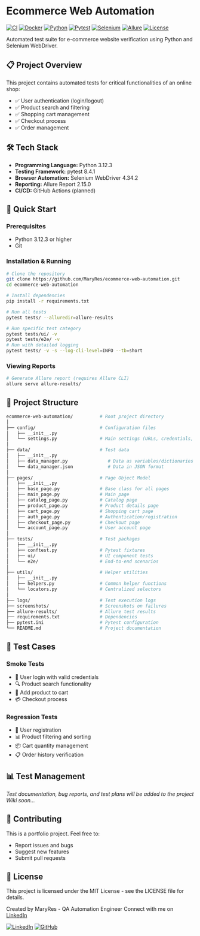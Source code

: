 # Ecommerce Web Automation

[![CI](https://github.com/MaryRes/ecommerce-web-automation/actions/workflows/full-pipeline.yml/badge.svg)](https://github.com/MaryRes/ecommerce-web-automation/actions)
[![Docker](https://img.shields.io/badge/Docker-Automated-blue?logo=docker)]()
[![Python](https://img.shields.io/badge/Python-3.12.3-blue)]()
[![Pytest](https://img.shields.io/badge/pytest-8.4.1-green)]()
[![Selenium](https://img.shields.io/badge/selenium-4.34.2-orange)]()
[![Allure](https://img.shields.io/badge/allure-2.15.0-red)]()
[![License](https://img.shields.io/badge/license-MIT-lightgrey)]()

Automated test suite for e-commerce website verification using Python and Selenium WebDriver.

## 📋 Project Overview

This project contains automated tests for critical functionalities of an online shop:
- ✅ User authentication (login/logout)
- ✅ Product search and filtering
- ✅ Shopping cart management  
- ✅ Checkout process
- ✅ Order management

## 🛠️ Tech Stack

- **Programming Language:** Python 3.12.3
- **Testing Framework:** pytest 8.4.1
- **Browser Automation:** Selenium WebDriver 4.34.2
- **Reporting:** Allure Report 2.15.0
- **CI/CD:** GitHub Actions (planned)

## 🚀 Quick Start

### Prerequisites
- Python 3.12.3 or higher
- Git

### Installation & Running

```bash
# Clone the repository
git clone https://github.com/MaryRes/ecommerce-web-automation.git
cd ecommerce-web-automation

# Install dependencies
pip install -r requirements.txt

# Run all tests
pytest tests/ --alluredir=allure-results

# Run specific test category
pytest tests/ui/ -v
pytest tests/e2e/ -v
# Run with detailed logging
pytest tests/ -v -s --log-cli-level=INFO --tb=short

```

### Viewing Reports

```bash
# Generate Allure report (requires Allure CLI)
allure serve allure-results/
```

## 📁 Project Structure

```bash
ecommerce-web-automation/          # Root project directory
│
├── config/                        # Configuration files
│   ├── __init__.py
│   └── settings.py                # Main settings (URLs, credentials, timeouts)
│
├── data/                          # Test data
│   ├── __init__.py
│   ├── data_manager.py               # Data as variables/dictionaries
│   └── data_manager.json             # Data in JSON format
│
├── pages/                         # Page Object Model
│   ├── __init__.py
│   ├── base_page.py               # Base class for all pages
│   ├── main_page.py               # Main page
│   ├── catalog_page.py            # Catalog page
│   ├── product_page.py            # Product details page
│   ├── cart_page.py               # Shopping cart page
│   ├── auth_page.py               # Authentication/registration
│   ├── checkout_page.py           # Checkout page
│   └── account_page.py            # User account page
│
├── tests/                         # Test packages
│   ├── __init__.py
│   ├── conftest.py                # Pytest fixtures
│   ├── ui/                        # UI component tests
│   └── e2e/                       # End-to-end scenarios
│
├── utils/                         # Helper utilities
│   ├── __init__.py
│   ├── helpers.py                 # Common helper functions
│   └── locators.py                # Centralized selectors
│
├── logs/                          # Test execution logs
├── screenshots/                   # Screenshots on failures
├── allure-results/                # Allure test results
├── requirements.txt               # Dependencies
├── pytest.ini                     # Pytest configuration
└── README.md                      # Project documentation
```

## 🧪 Test Cases

### Smoke Tests

- 🔐 User login with valid credentials
- 🔍 Product search functionality
- 🛒 Add product to cart
- 💳 Checkout process

### Regression Tests

- 👤 User registration
- 📊 Product filtering and sorting
- 📦 Cart quantity management
- 📋 Order history verification

## 📊 Test Management

_Test documentation, bug reports, and test plans will be added to the project Wiki soon..._

## 🤝 Contributing

This is a portfolio project. Feel free to:
- Report issues and bugs
- Suggest new features
- Submit pull requests

## 📄 License

This project is licensed under the MIT License - see the LICENSE file for details.

Created by MaryRes - QA Automation Engineer
Connect with me on [LinkedIn](https://www.linkedin.com/in/aija-t-08934978)

[![LinkedIn](https://img.shields.io/badge/LinkedIn-Profile-blue?logo=linkedin)](https://www.linkedin.com/in/aija-t-08934978)
[![GitHub](https://img.shields.io/badge/GitHub-Profile-black?logo=github)](https://github.com/MaryRes)



